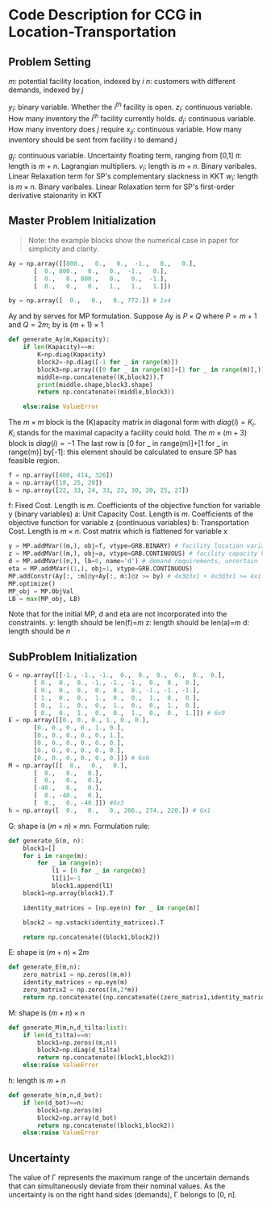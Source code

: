 # Code Description for CCG in Location-Transportation

## Problem Setting
$m$: potential facility location, indexed by $i$
$n$: customers with different demands, indexed by $j$

$y_i$: binary variable. Whether the $i^{th}$ facility is open.
$z_i$: continuous variable. How many inventory the $i^{th}$ facility currently holds.
$d_j$: continuous variable. How many inventory does $j$ require
$x_{ij}$: continuous variable. How many inventory should be sent from facility $i$ to demand $j$

$g_j$: continuous variable. Uncertainty floating term, ranging from [0,1]
$\pi$: length is $m+n$. Lagrangian multipliers.
$v_i$: length is $m+n$. Binary varibales. Linear Relaxation term for SP's complementary slackness in KKT
$w_i$: length is $m\times n$. Binary varibales. Linear Relaxation term for SP's first-order derivative staionarity in KKT


## Master Problem Initialization
> Note: the example blocks show the numerical case in paper for simplicity and clarity.

```python
Ay = np.array([[800.,   0.,   0.,  -1.,   0.,   0.],
       [  0., 800.,   0.,   0.,  -1.,   0.],
       [  0.,   0., 800.,   0.,   0.,  -1.],
       [  0.,   0.,   0.,   1.,   1.,   1.]])

by = np.array([  0.,   0.,   0., 772.]) # 1x4
```
Ay and by serves for MP formulation. Suppose Ay is $P \times Q$ where $P=m+1$ and $Q=2m$; by is $(m+1)\times 1$
```python
def generate_Ay(m,Kapacity):
    if len(Kapacity)==m:
        K=np.diag(Kapacity)
        block2=-np.diag([-1 for _ in range(m)])
        block3=np.array(([0 for _ in range(m)]+[1 for _ in range(m)],))
        middle=np.concatenate((K,block2)).T
        print(middle.shape,block3.shape)
        return np.concatenate((middle,block3))

    else:raise ValueError
```


The $m\times m$ block is the (K)apacity matrix in diagonal form with $diag(i)=K_i$. $K_i$ stands for the maximal capacity a facility could hold.
The $m\times (m+3)$ block is $diag(i)=-1$
The last row is [0 for _ in range(m)]+[1 for _ in range(m)]
by[-1]: this element should be calculated to ensure SP has feasible region.

```python
f = np.array([400, 414, 326])
a = np.array([18, 25, 20]) 
b = np.array([22, 33, 24, 33, 23, 30, 20, 25, 27]) 
```
f: Fixed Cost. Length is $m$. Coefficients of the objective function for variable y (binary variables)
a: Unit Capacity Cost. Length is $m$. Coefficients of the objective function for variable z (continuous variables)
b: Transportation Cost. Length is $m\times n$. Cost matrix which is flattened for variable x

```python
y = MP.addMVar((m,), obj=f, vtype=GRB.BINARY) # facility location variable, binary
z = MP.addMVar((m,), obj=a, vtype=GRB.CONTINUOUS) # facility capacity hold variable, continuous
d = MP.addMVar((n,), lb=0, name='d') # demand requirements, uncertain
eta = MP.addMVar((1,), obj=1, vtype=GRB.CONTINUOUS)
MP.addConstr(Ay[:, :m]@y+Ay[:, m:]@z >= by) # 4x3@3x1 + 4x3@3x1 >= 4x1 # z_i not exceedings capacity K_i & total holding must have SP feasible.
MP.optimize()
MP_obj = MP.ObjVal
LB = max(MP_obj, LB)
```
Note that for the initial MP, d and eta are not incorporated into the constraints.
y: length should be len(f)=$m$
z: length should be len(a)=$m$
d: length should be $n$

## SubProblem Initialization
```python
G = np.array([[-1., -1., -1.,  0.,  0.,  0.,  0.,  0.,  0.],
       [ 0.,  0.,  0., -1., -1., -1.,  0.,  0.,  0.],
       [ 0.,  0.,  0.,  0.,  0.,  0., -1., -1., -1.],
       [ 1.,  0.,  0.,  1.,  0.,  0.,  1.,  0.,  0.],
       [ 0.,  1.,  0.,  0.,  1.,  0.,  0.,  1.,  0.],
       [ 0.,  0.,  1.,  0.,  0.,  1.,  0.,  0.,  1.]]) # 6x9
E = np.array([[0., 0., 0., 1., 0., 0.],
       [0., 0., 0., 0., 1., 0.],
       [0., 0., 0., 0., 0., 1.],
       [0., 0., 0., 0., 0., 0.],
       [0., 0., 0., 0., 0., 0.],
       [0., 0., 0., 0., 0., 0.]]) # 6x6
M = np.array([[  0.,   0.,   0.],
       [  0.,   0.,   0.],
       [  0.,   0.,   0.],
       [-40.,   0.,   0.],
       [  0., -40.,   0.],
       [  0.,   0., -40.]]) #6x3
h = np.array([  0.,   0.,   0., 206., 274., 220.]) # 6x1
```
G: shape is $(m+n) \times mn$. Formulation rule:
```python
def generate_G(m, n):
    block1=[]
    for i in range(m):
        for _ in range(n):
            l1 = [0 for _ in range(m)]
            l1[i]=-1
            block1.append(l1)
    block1=np.array(block1).T

    identity_matrices = [np.eye(n) for _ in range(m)]

    block2 = np.vstack(identity_matrices).T

    return np.concatenate((block1,block2))
```
E: shape is $(m+n)\times 2m$
```python
def generate_E(m,n):
    zero_matrix1 = np.zeros((m,m))
    identity_matrices = np.eye(m)
    zero_matrix2 = np.zeros((n,2*m))
    return np.concatenate((np.concatenate((zero_matrix1,identity_matrices)).T,zero_matrix2))
```
M: shape is $(m+n)\times n$
```python
def generate_M(m,n,d_tilta:list):
    if len(d_tilta)==n:
        block1=np.zeros((m,n))
        block2=np.diag(d_tilta)
        return np.concatenate((block1,block2))
    else:raise ValueError
```

h: length is $m+n$
```python
def generate_h(m,n,d_bot):
    if len(d_bot)==n:
        block1=np.zeros(m)
        block2=np.array(d_bot)
        return np.concatenate((block1,block2))
    else:raise ValueError
```

## Uncertainty
The value of Γ represents the maximum range of the uncertain demands that can simultaneously deviate from
their nominal values. As the uncertainty is on the right hand sides (demands), Γ belongs to [0, n].